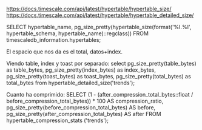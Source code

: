 https://docs.timescale.com/api/latest/hypertable/hypertable_size/
https://docs.timescale.com/api/latest/hypertable/hypertable_detailed_size/

SELECT hypertable_name, pg_size_pretty(hypertable_size(format('%I.%I', hypertable_schema, hypertable_name)::regclass)) FROM timescaledb_information.hypertables;

El espacio que nos da es el total, datos+index.

Viendo table, index y toast por separado:
select pg_size_pretty(table_bytes) as table_bytes, pg_size_pretty(index_bytes) as index_bytes, pg_size_pretty(toast_bytes) as toast_bytes, pg_size_pretty(total_bytes) as total_bytes from hypertable_detailed_size('trends');


Cuanto ha comprimido:
SELECT
    (1 - (after_compression_total_bytes::float / before_compression_total_bytes)) * 100 AS compression_ratio,
    pg_size_pretty(before_compression_total_bytes) AS before,
    pg_size_pretty(after_compression_total_bytes) AS after
FROM
    hypertable_compression_stats ('trends');
